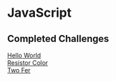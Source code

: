 # JavaScript

## Completed Challenges
[Hello World](https://github.com/freddie2025/Exercism/tree/master/javascript/hello-world)  
[Resistor Color](https://github.com/freddie2025/Exercism/tree/master/javascript/resistor-color)  
[Two Fer](https://github.com/freddie2025/Exercism/tree/master/javascript/two-fer)  